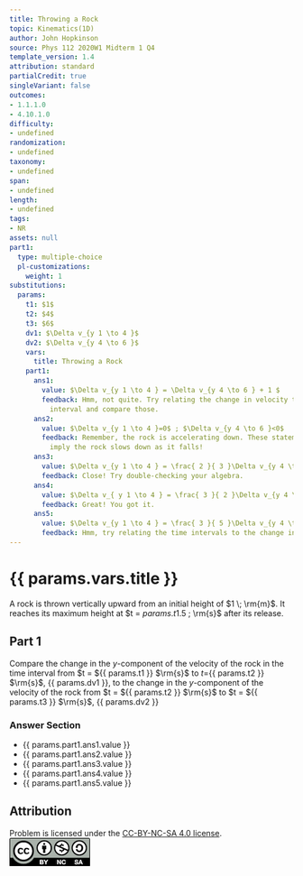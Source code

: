 ```yaml
---
title: Throwing a Rock
topic: Kinematics(1D)
author: John Hopkinson
source: Phys 112 2020W1 Midterm 1 Q4
template_version: 1.4
attribution: standard
partialCredit: true
singleVariant: false
outcomes:
- 1.1.1.0
- 4.10.1.0
difficulty:
- undefined
randomization:
- undefined
taxonomy:
- undefined
span:
- undefined
length:
- undefined
tags:
- NR
assets: null
part1:
  type: multiple-choice
  pl-customizations:
    weight: 1
substitutions:
  params:
    t1: $1$
    t2: $4$
    t3: $6$
    dv1: $\Delta v_{y 1 \to 4 }$
    dv2: $\Delta v_{y 4 \to 6 }$
    vars:
      title: Throwing a Rock
    part1:
      ans1:
        value: $\Delta v_{y 1 \to 4 } = \Delta v_{y 4 \to 6 } + 1 $
        feedback: Hmm, not quite. Try relating the change in velocity to the time
          interval and compare those.
      ans2:
        value: $\Delta v_{y 1 \to 4 }=0$ ; $\Delta v_{y 4 \to 6 }<0$
        feedback: Remember, the rock is accelerating down. These statements would
          imply the rock slows down as it falls!
      ans3:
        value: $\Delta v_{y 1 \to 4 } = \frac{ 2 }{ 3 }\Delta v_{y 4 \to 6 }$
        feedback: Close! Try double-checking your algebra.
      ans4:
        value: $\Delta v_{ y 1 \to 4 } = \frac{ 3 }{ 2 }\Delta v_{y 4 \to 6 }$
        feedback: Great! You got it.
      ans5:
        value: $\Delta v_{y 1 \to 4 } = \frac{ 3 }{ 5 }\Delta v_{y 4 \to 6 }$
        feedback: Hmm, try relating the time intervals to the change in velocity.
---
```

# {{ params.vars.title }}
A rock is thrown vertically upward from an initial height of $1 \; \rm{m}$. It reaches its maximum height at $t = ${{ params.t1 }}$.5 \; \rm{s}$ after its release.

## Part 1

Compare the change in the $y$-component of the velocity of the rock in the time interval from $t = ${{ params.t1 }} $\rm{s}$ to $t =${{ params.t2 }} $\rm{s}$, {{ params.dv1 }}, to the change in the $y$-component of the velocity of the rock from $t = ${{ params.t2 }} $\rm{s}$ to $t = ${{ params.t3 }} $\rm{s}$, {{ params.dv2 }}

### Answer Section

- {{ params.part1.ans1.value }}
- {{ params.part1.ans2.value }}
- {{ params.part1.ans3.value }}
- {{ params.part1.ans4.value }}
- {{ params.part1.ans5.value }}

## Attribution

Problem is licensed under the [CC-BY-NC-SA 4.0 license](https://creativecommons.org/licenses/by-nc-sa/4.0/).<br> ![The Creative Commons 4.0 license requiring attribution-BY, non-commercial-NC, and share-alike-SA license.](https://raw.githubusercontent.com/firasm/bits/master/by-nc-sa.png)